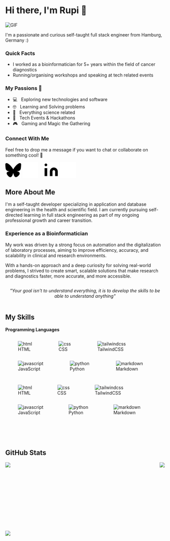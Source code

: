 # Hi there, I'm Rupi 👋

<img align="center" style="height: 300px; width: auto;" alt="GIF" src="https://media2.giphy.com/media/v1.Y2lkPTc5MGI3NjExMTE4anI1ZGVza2xmaWg3czMxa25rYmk1MjBncnNrNnAwYmc5dTFjcSZlcD12MV9pbnRlcm5hbF9naWZfYnlfaWQmY3Q9Zw/jX1RFmcDNZp8UatWRF/giphy.gif" />

I'm a passionate and curious self-taught full stack engineer from Hamburg, Germany :)

### Quick Facts

- I worked as a bioinformatician for 5+ years within the field of cancer diagnostics
- Running/organising workshops and speaking at tech related events

### My Passions&nbsp;🧡

- 💻 &nbsp; Exploring new technologies and software
- 🤓 &nbsp; Learning and Solving problems
- 🧪 &nbsp; Everything science related
- 🍕 &nbsp; Tech Events & Hackathons
- 🎮 &nbsp; Gaming and Magic the Gathering

### Connect With Me

Feel free to drop me a message if you want to chat or collaborate on something cool! 🤝

[![website](./img/bluesky-dark.svg)](https://bsky.app/profile/devpellia.bsky.social#gh-light-mode-only)
[![website](./img/bluesky-light.svg)](https://bsky.app/profile/devpellia.bsky.social#gh-dark-mode-only)
&nbsp;&nbsp;
[![website](./img/linkedin-dark.svg)](https://www.linkedin.com/in/dev-rupinder-singh/#gh-light-mode-only)
[![website](./img/linkedin-light.svg)](https://www.linkedin.com/in/dev-rupinder-singh/#gh-dark-mode-only)

## More About Me

I'm a self-taught developer specializing in application and database engineering in the health and scientific field. I am currently pursuing self-directed learning in full stack engineering as part of my ongoing professional growth and career transition.

### Experience as a Bioinformatician

My work was driven by a strong focus on automation and the digitalization of laboratory processes, aiming to improve efficiency, accuracy, and scalability in clinical and research environments.

With a hands-on approach and a deep curiosity for solving real-world problems, I strived to create smart, scalable solutions that make research and diagnostics faster, more accurate, and more accessible.

##

<center>
    <i>"Your goal isn't to understand everything, it is to develop the skills to be able to understand anything"</i>
</center>

</br>

## My Skills

**Programming Languages**

<figure style="display: inline-block" >
    <img src="https://cdn.jsdelivr.net/gh/devicons/devicon@latest/icons/html5/html5-original.svg" alt="html" width="35" height="35"/>
    <figcaption>HTML</figcaption>
</figure>
<figure style="display: inline-block">
    <img src="https://cdn.jsdelivr.net/gh/devicons/devicon@latest/icons/css3/css3-original.svg" alt="css" width="35" height="35"/>
    <figcaption>CSS</figcaption>
</figure>
<figure style="display: inline-block">
    <img src="https://cdn.jsdelivr.net/gh/devicons/devicon@latest/icons/tailwindcss/tailwindcss-original.svg" alt="tailwindcss" width="35" height="35"/>
    <figcaption>TailwindCSS</figcaption>
</figure>
<figure style="display: inline-block">
    <img src="https://cdn.jsdelivr.net/gh/devicons/devicon@latest/icons/javascript/javascript-original.svg" alt="javascript" width="35" height="35"/>
    <figcaption>JavaScript</figcaption>
</figure>
<figure style="display: inline-block">
    <img src="https://cdn.jsdelivr.net/gh/devicons/devicon@latest/icons/python/python-original.svg" alt="python" width="35" height="35"/>
    <figcaption>Python</figcaption>
</figure>
<figure style="display: inline-block">
    <img src="https://cdn.jsdelivr.net/gh/devicons/devicon@latest/icons/markdown/markdown-original.svg" alt="markdown" width="35" height="35"/>
    <figcaption>Markdown</figcaption>
</figure>

<p float="left">
    <figure style="display: inline-block; float: left">
        <img src="https://cdn.jsdelivr.net/gh/devicons/devicon@latest/icons/html5/html5-original.svg" alt="html" width="35" height="35"/>
        <figcaption>HTML</figcaption>
    </figure>
    <figure style="display: inline-block; float: left">
        <img src="https://cdn.jsdelivr.net/gh/devicons/devicon@latest/icons/css3/css3-original.svg" alt="css" width="35" height="35"/>
        <figcaption>CSS</figcaption>
    </figure>
    <figure style="display: inline-block; float: left">
        <img src="https://cdn.jsdelivr.net/gh/devicons/devicon@latest/icons/tailwindcss/tailwindcss-original.svg" alt="tailwindcss" width="35" height="35"/>
        <figcaption>TailwindCSS</figcaption>
    </figure>
    <figure style="display: inline-block; float: left">
        <img src="https://cdn.jsdelivr.net/gh/devicons/devicon@latest/icons/javascript/javascript-original.svg" alt="javascript" width="35" height="35"/>
        <figcaption>JavaScript</figcaption>
    </figure>
    <figure style="display: inline-block; float: left">
        <img src="https://cdn.jsdelivr.net/gh/devicons/devicon@latest/icons/python/python-original.svg" alt="python" width="35" height="35"/>
        <figcaption>Python</figcaption>
    </figure>
    <figure style="display: inline-block; float: left">
        <img src="https://cdn.jsdelivr.net/gh/devicons/devicon@latest/icons/markdown/markdown-original.svg" alt="markdown" width="35" height="35"/>
        <figcaption>Markdown</figcaption>
    </figure>
</p>

<br>
<br>
<br>
<br>
<br>
<br>
<br>
<br>
<br>
<br>
<br>

<!-- Programming Languages 👨‍💻

- Languages: HTML, CSS, JavaScript, TypeScript, SQL, Bash, C, Python

🖥️ Frameworks & Libraries 🎨

- Frontend: React.js, Next.js, Vite.js, Redux, Context API
- Backend: Express.js, Mongoose

🎨 UI Libraries & Styling 🌈

- UI Libraries: Material-UI, Tailwind CSS, Bootstrap, Shadcn‑UI, Styled Components

📡 API & Authentication 🔐

- APIs: REST, GraphQL, Webhooks, Axios, Fetch API
- Authentication: JWT, Clerk, bcrypt, dotenv, cors

🗃️ Databases 💾

- Databases: MongoDB, PostgreSQL

🧪 Testing ✅

- Testing Frameworks: Jest, Jasmine, Cypress, Playwright

🚀 CI/CD & DevOps 🌐

- Version Control: Git, GitHub
- CI/CD: GitHub Actions, CircleCI
- Hosting: Netlify, Heroku, Vercel, AWS -->

<!-- <div align="center">

<table><tr><td valign="top" width="33%">

#### Frontend

<div align="center">
    <figure style="display: inline-block">
        <img src="https://cdn.jsdelivr.net/gh/devicons/devicon@latest/icons/html5/html5-original.svg" alt="html" width="35" height="35"/>
        <figcaption>HTML</figcaption>
    </figure>
    <figure style="display: inline-block">
        <img src="https://cdn.jsdelivr.net/gh/devicons/devicon@latest/icons/css3/css3-original.svg" alt="css" width="35" height="35"/>
        <figcaption>CSS</figcaption>
    </figure>
        <figure style="display: inline-block">
        <img src="https://cdn.jsdelivr.net/gh/devicons/devicon@latest/icons/html5/html5-original.svg" alt="html" width="35" height="35"/>
        <figcaption>CSS</figcaption>
    </figure>
        <figure style="display: inline-block">
        <img src="https://cdn.jsdelivr.net/gh/devicons/devicon@latest/icons/html5/html5-original.svg" alt="html" width="35" height="35"/>
        <figcaption>CSS</figcaption>
    </figure>
    <img src="https://cdn.jsdelivr.net/gh/devicons/devicon@latest/icons/css3/css3-original.svg" alt="css" width="35" height="35"/>
    <img src="https://cdn.jsdelivr.net/gh/devicons/devicon@latest/icons/tailwindcss/tailwindcss-original.svg" alt="tailwindcss" width="35" height="35"/>
    <img src="https://cdn.jsdelivr.net/gh/devicons/devicon@latest/icons/javascript/javascript-original.svg" alt="javascript" width="35" height="35"/>
    <img src="https://cdn.jsdelivr.net/gh/devicons/devicon@latest/icons/react/react-original.svg" alt="react" width="35" height="35"/>
</div>

</td><td valign="top" width="33%">

#### Backend

<div align="center">
    <img src="https://cdn.jsdelivr.net/gh/devicons/devicon@latest/icons/python/python-original.svg" alt="python" width="35" height="35"/>
    <img src="https://cdn.jsdelivr.net/gh/devicons/devicon@latest/icons/fastapi/fastapi-original.svg" alt="fastapi" width="35" height="35"/>
    <img src="https://cdn.jsdelivr.net/gh/devicons/devicon@latest/icons/nodejs/nodejs-original.svg" alt="nodejs" width="35" height="35"/>
    <img src="https://cdn.jsdelivr.net/gh/devicons/devicon@latest/icons/express/express-original.svg" alt="express" width="35" height="35"/>
</div>

</td><td valign="top" width="33%">

#### Databases

<div align="center">
    <img src="./img/sql-icon.svg" alt="sql" width="35" height="35"/>
    <img src="https://cdn.jsdelivr.net/gh/devicons/devicon@latest/icons/postgresql/postgresql-original.svg" alt="postgresql" width="35" height="35"/>
    <img src="./img/filemaker-icon.png" alt="filemaker" width="35" height="35"/>
    <img src="https://cdn.jsdelivr.net/gh/devicons/devicon@latest/icons/mongodb/mongodb-original.svg" alt="mongodb" width="35" height="35"/>
</div>

</td></tr>
<tr><td valign="top" width="33%">

#### Tools

<div align="center">
    <img src="https://cdn.jsdelivr.net/gh/devicons/devicon@latest/icons/markdown/markdown-original.svg" alt="markdown" width="35" height="35"/>
    <img src="https://cdn.jsdelivr.net/gh/devicons/devicon@latest/icons/git/git-original.svg" alt="git" width="35" height="35"/>
    <img src="https://cdn.jsdelivr.net/gh/devicons/devicon@latest/icons/vitejs/vitejs-original.svg" alt="vitejs" width="35" height="35"/>
</div>

</td></tr></table>

</div>

</br> -->

## GitHub Stats

 <div style="display: flex; flex-direction: column; flex; gap: 1rem;">
    <div style="display: flex; flex-direction: row; flex; gap: 1rem; justify-content: space-between;">
        <img height=200 src="https://github-readme-stats-amber-kappa-46.vercel.app/api?username=pellia&show_icons=github&hide_icon=true&theme=transparent&hide_border=true&hide=stars&card_width=275" />
        <img height=200 src="https://github-readme-stats-amber-kappa-46.vercel.app/api/top-langs?username=pellia&layout=compact&langs_count=8&card_width=275&theme=transparent&hide_border=true&size_weight=0.5&count_weight=0.5" />
    </div>
    <img style="width: 100%" src="https://github-readme-streak-stats-xi-smoky.vercel.app?user=pellia&theme=transparent&hide_border=true&card_width=700&card_height=200">
 </div>
